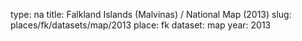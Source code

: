 type: na
title: Falkland Islands (Malvinas) / National Map (2013)
slug: places/fk/datasets/map/2013
place: fk
dataset: map
year: 2013
